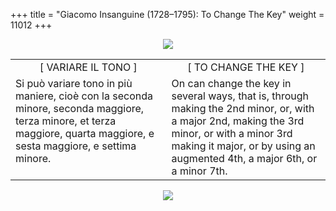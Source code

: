 +++
title = "Giacomo Insanguine (1728–1795): To Change The Key"
weight = 11012
+++

<body>
<p align="center"><img src="Images/PrevIndexNextTop.jpg" border="0" usemap="#Map"></p>
<map name="Map">
  <area shape="rect" coords="12,1,106,23" href="regoleP10.htm">
  <area shape="rect" coords="352,2,447,24" href="index.htm">
  <area shape="rect" coords="692,3,782,25" href="regoleP12.htm">
</map>
<table width="800" align="center" cellpadding="5" cellspacing="5">
  <colgroup>
  <col width="400">
  <col width="400">
  </colgroup>
  <tbody><tr>
    <td width="380" valign="top"><div align="center">[ VARIARE IL TONO ]</div></td>
    <td width="383" valign="top"><div align="center">[ TO CHANGE THE KEY ]</div></td>
  </tr><tr>
    <td width="380" valign="top"><div align="left">Si può variare tono in più maniere, cioè con la seconda minore, seconda maggiore, terza minore, et terza maggiore, quarta maggiore, e sesta maggiore, e settima minore.</div></td>
    <td width="383" valign="top"><div align="left">On can change the key in several ways, that is, through making the 2nd minor, or, with a major 2nd, making the 3rd minor, or with a minor 3rd making it major, or by using an augmented 4th, a major 6th, or a minor 7th.</div></td>

</tr></tbody></table>
<p align="center"><img src="Images/PrevIndexNextBot.jpg" border="0" usemap="#Map3"></p>
<map name="Map3">
  <area shape="rect" coords="12,26,106,48" href="regoleP10.htm">
  <area shape="rect" coords="354,25,449,47" href="index.htm">
  <area shape="rect" coords="692,27,782,49" href="regoleP12.htm">
</map>


</body>
